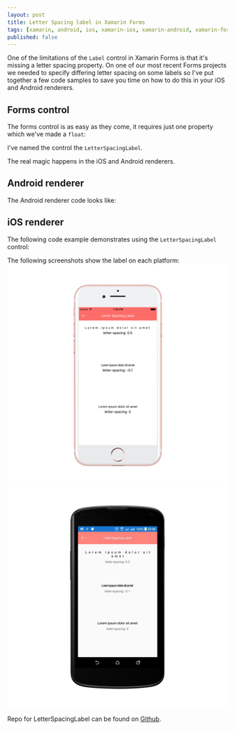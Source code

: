 ```yaml
---
layout: post
title: Letter Spacing label in Xamarin Forms
tags: [xamarin, android, ios, xamarin-ios, xamarin-android, xamarin-forms]
published: false
---
```


One of the limitations of the `Label` control in Xamarin Forms is that it's missing a letter spacing property. On one of our most recent Forms projects we needed to specify differing letter spacing on some labels so I've put together a few code samples to save you time on how to do this in your iOS and Android renderers.

## Forms control

The forms control is as easy as they come, it requires just one property which we've made a `float`:

<script src="https://gist.github.com/Stayrony/9b3fa4d80402b0e5c09f1d7f950d8e8a.js"></script>

I've named the control the `LetterSpacingLabel`.

The real magic happens in the iOS and Android renderers.

## Android renderer

The Android renderer code looks like:

<script src="https://gist.github.com/Stayrony/b8998db9d4f594b8661e68f8f3917f3d.js"></script>

## iOS renderer

<script src="https://gist.github.com/Stayrony/c9280bb2e4ce161fd45320bb26edf30a.js"></script>

The following code example demonstrates using the `LetterSpacingLabel` control:

<script src="https://gist.github.com/Stayrony/b9056286e7720f79be1903e33bba1d92.js"></script>

The following screenshots show the label on each platform:
![iphone7](/images/LetterSpacingLabel/iphone7rosegold_portrait.png "iphone7") ![nexus4](/images/LetterSpacingLabel/nexus4_portrait.png "nexus4")

Repo for LetterSpacingLabel can be found on [Github](https://github.com/Stayrony/Xamarin.Forms.Samples).